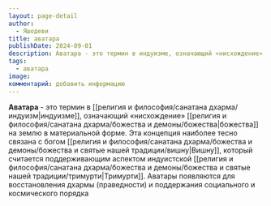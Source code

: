```yaml
---
layout: page-detail
author:
  - Яшодеви
title: аватара
publishDate: 2024-09-01
description: Аватара - это термин в индуизме, означающий «нисхождение» божества на землю в материальной форме. Эта концепция наиболее тесно связана с богом Вишну, который считается поддерживающим аспектом индуистской Тримурти. Аватары появляются для восстановления дхармы (праведности) и поддержания социального и космического порядка
tags:
  - аватара
image: 
комментарий: добавить информацию
---
```

**Аватара** - это термин в [[религия и философия/санатана дхарма/индуизм|индуизме]], означающий «нисхождение» [[религия и философия/санатана дхарма/божества и демоны/божества|божества]] на землю в материальной форме. Эта концепция наиболее тесно связана с богом [[религия и философия/санатана дхарма/божества и демоны/божества и святые нашей традиции/вишну|Вишну]], который считается поддерживающим аспектом индуистской [[религия и философия/санатана дхарма/божества и демоны/божества и святые нашей традиции/тримурти|Тримурти]]. Аватары появляются для восстановления дхармы (праведности) и поддержания социального и космического порядка

